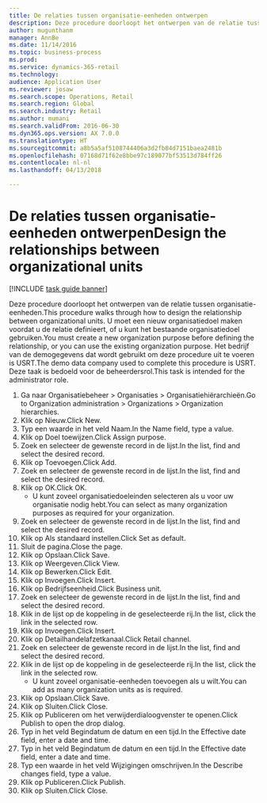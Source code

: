 ```yaml
--- 
title: De relaties tussen organisatie-eenheden ontwerpen
description: Deze procedure doorloopt het ontwerpen van de relatie tussen organisatie-eenheden.
author: mugunthanm
manager: AnnBe
ms.date: 11/14/2016
ms.topic: business-process
ms.prod: 
ms.service: dynamics-365-retail
ms.technology: 
audience: Application User
ms.reviewer: josaw
ms.search.scope: Operations, Retail
ms.search.region: Global
ms.search.industry: Retail
ms.author: mumani
ms.search.validFrom: 2016-06-30
ms.dyn365.ops.version: AX 7.0.0
ms.translationtype: HT
ms.sourcegitcommit: a8b5a5af5108744406a3d2fb84d7151baea2481b
ms.openlocfilehash: 07168d71f62e8bbe97c189077bf53513d784ff26
ms.contentlocale: nl-nl
ms.lasthandoff: 04/13/2018

---
```

# <a name="design-the-relationships-between-organizational-units"></a><span data-ttu-id="7cc56-103">De relaties tussen organisatie-eenheden ontwerpen</span><span class="sxs-lookup"><span data-stu-id="7cc56-103">Design the relationships between organizational units</span></span>

[!INCLUDE [task guide banner](../includes/task-guide-banner.md)]

<span data-ttu-id="7cc56-104">Deze procedure doorloopt het ontwerpen van de relatie tussen organisatie-eenheden.</span><span class="sxs-lookup"><span data-stu-id="7cc56-104">This procedure walks through how to design the relationship between organizational units.</span></span> <span data-ttu-id="7cc56-105">U moet een nieuw organisatiedoel maken voordat u de relatie definieert, of u kunt het bestaande organisatiedoel gebruiken.</span><span class="sxs-lookup"><span data-stu-id="7cc56-105">You must create a new organization purpose before defining the relationship, or you can use the existing organization purpose.</span></span> <span data-ttu-id="7cc56-106">Het bedrijf van de demogegevens dat wordt gebruikt om deze procedure uit te voeren is USRT.</span><span class="sxs-lookup"><span data-stu-id="7cc56-106">The demo data company used to complete this procedure is USRT.</span></span> <span data-ttu-id="7cc56-107">Deze taak is bedoeld voor de beheerdersrol.</span><span class="sxs-lookup"><span data-stu-id="7cc56-107">This task is intended for the administrator role.</span></span>

1. <span data-ttu-id="7cc56-108">Ga naar Organisatiebeheer > Organisaties > Organisatiehiërarchieën.</span><span class="sxs-lookup"><span data-stu-id="7cc56-108">Go to Organization administration > Organizations > Organization hierarchies.</span></span>
2. <span data-ttu-id="7cc56-109">Klik op Nieuw.</span><span class="sxs-lookup"><span data-stu-id="7cc56-109">Click New.</span></span>
3. <span data-ttu-id="7cc56-110">Typ een waarde in het veld Naam.</span><span class="sxs-lookup"><span data-stu-id="7cc56-110">In the Name field, type a value.</span></span>
4. <span data-ttu-id="7cc56-111">Klik op Doel toewijzen.</span><span class="sxs-lookup"><span data-stu-id="7cc56-111">Click Assign purpose.</span></span>
5. <span data-ttu-id="7cc56-112">Zoek en selecteer de gewenste record in de lijst.</span><span class="sxs-lookup"><span data-stu-id="7cc56-112">In the list, find and select the desired record.</span></span>
6. <span data-ttu-id="7cc56-113">Klik op Toevoegen.</span><span class="sxs-lookup"><span data-stu-id="7cc56-113">Click Add.</span></span>
7. <span data-ttu-id="7cc56-114">Zoek en selecteer de gewenste record in de lijst.</span><span class="sxs-lookup"><span data-stu-id="7cc56-114">In the list, find and select the desired record.</span></span>
8. <span data-ttu-id="7cc56-115">Klik op OK.</span><span class="sxs-lookup"><span data-stu-id="7cc56-115">Click OK.</span></span>
    * <span data-ttu-id="7cc56-116">U kunt zoveel organisatiedoeleinden selecteren als u voor uw organisatie nodig hebt.</span><span class="sxs-lookup"><span data-stu-id="7cc56-116">You can select as many organization purposes as required for your organization.</span></span>  
9. <span data-ttu-id="7cc56-117">Zoek en selecteer de gewenste record in de lijst.</span><span class="sxs-lookup"><span data-stu-id="7cc56-117">In the list, find and select the desired record.</span></span>
10. <span data-ttu-id="7cc56-118">Klik op Als standaard instellen.</span><span class="sxs-lookup"><span data-stu-id="7cc56-118">Click Set as default.</span></span>
11. <span data-ttu-id="7cc56-119">Sluit de pagina.</span><span class="sxs-lookup"><span data-stu-id="7cc56-119">Close the page.</span></span>
12. <span data-ttu-id="7cc56-120">Klik op Opslaan.</span><span class="sxs-lookup"><span data-stu-id="7cc56-120">Click Save.</span></span>
13. <span data-ttu-id="7cc56-121">Klik op Weergeven.</span><span class="sxs-lookup"><span data-stu-id="7cc56-121">Click View.</span></span>
14. <span data-ttu-id="7cc56-122">Klik op Bewerken.</span><span class="sxs-lookup"><span data-stu-id="7cc56-122">Click Edit.</span></span>
15. <span data-ttu-id="7cc56-123">Klik op Invoegen.</span><span class="sxs-lookup"><span data-stu-id="7cc56-123">Click Insert.</span></span>
16. <span data-ttu-id="7cc56-124">Klik op Bedrijfseenheid.</span><span class="sxs-lookup"><span data-stu-id="7cc56-124">Click Business unit.</span></span>
17. <span data-ttu-id="7cc56-125">Zoek en selecteer de gewenste record in de lijst.</span><span class="sxs-lookup"><span data-stu-id="7cc56-125">In the list, find and select the desired record.</span></span>
18. <span data-ttu-id="7cc56-126">Klik in de lijst op de koppeling in de geselecteerde rij.</span><span class="sxs-lookup"><span data-stu-id="7cc56-126">In the list, click the link in the selected row.</span></span>
19. <span data-ttu-id="7cc56-127">Klik op Invoegen.</span><span class="sxs-lookup"><span data-stu-id="7cc56-127">Click Insert.</span></span>
20. <span data-ttu-id="7cc56-128">Klik op Detailhandelafzetkanaal.</span><span class="sxs-lookup"><span data-stu-id="7cc56-128">Click Retail channel.</span></span>
21. <span data-ttu-id="7cc56-129">Zoek en selecteer de gewenste record in de lijst.</span><span class="sxs-lookup"><span data-stu-id="7cc56-129">In the list, find and select the desired record.</span></span>
22. <span data-ttu-id="7cc56-130">Klik in de lijst op de koppeling in de geselecteerde rij.</span><span class="sxs-lookup"><span data-stu-id="7cc56-130">In the list, click the link in the selected row.</span></span>
    * <span data-ttu-id="7cc56-131">U kunt zoveel organisatie-eenheden toevoegen als u wilt.</span><span class="sxs-lookup"><span data-stu-id="7cc56-131">You can add as many organization units as is required.</span></span>  
23. <span data-ttu-id="7cc56-132">Klik op Opslaan.</span><span class="sxs-lookup"><span data-stu-id="7cc56-132">Click Save.</span></span>
24. <span data-ttu-id="7cc56-133">Klik op Sluiten.</span><span class="sxs-lookup"><span data-stu-id="7cc56-133">Click Close.</span></span>
25. <span data-ttu-id="7cc56-134">Klik op Publiceren om het verwijderdialoogvenster te openen.</span><span class="sxs-lookup"><span data-stu-id="7cc56-134">Click Publish to open the drop dialog.</span></span>
26. <span data-ttu-id="7cc56-135">Typ in het veld Begindatum de datum en een tijd.</span><span class="sxs-lookup"><span data-stu-id="7cc56-135">In the Effective date field, enter a date and time.</span></span>
27. <span data-ttu-id="7cc56-136">Typ in het veld Begindatum de datum en een tijd.</span><span class="sxs-lookup"><span data-stu-id="7cc56-136">In the Effective date field, enter a date and time.</span></span>
28. <span data-ttu-id="7cc56-137">Typ een waarde in het veld Wijzigingen omschrijven.</span><span class="sxs-lookup"><span data-stu-id="7cc56-137">In the Describe changes field, type a value.</span></span>
29. <span data-ttu-id="7cc56-138">Klik op Publiceren.</span><span class="sxs-lookup"><span data-stu-id="7cc56-138">Click Publish.</span></span>
30. <span data-ttu-id="7cc56-139">Klik op Sluiten.</span><span class="sxs-lookup"><span data-stu-id="7cc56-139">Click Close.</span></span>


